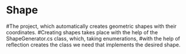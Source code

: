 # Shape
#The project, which automatically creates geometric shapes with their coordinates.
#Creating shapes takes place with the help of the ShapeGenerator.cs class, which, taking enumerations,
#with the help of reflection creates the class we need that implements the desired shape.
